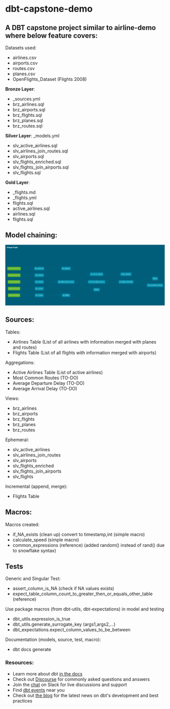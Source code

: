 # dbt-capstone-demo

## A DBT capstone project similar to airline-demo where below feature covers:

Datasets used:
- airlines.csv
- airports.csv
- routes.csv
- planes.csv
- OpenFlights_Dataset (Flights 2008)


**Bronze Layer**:
- _sources.yml
- brz_airlines.sql
- brz_airports.sql
- brz_flights.sql
- brz_planes.sql
- brz_routes.sql


**Silver Layer**:
_models.yml
- slv_active_airlines.sql
- slv_airlines_join_routes.sql
- slv_airports.sql
- slv_flights_enriched.sql
- slv_flights_join_airports.sql
- slv_flights.sql


**Gold Layer**:
- _flights.md
- _flights.yml
- flights.sql
- active_airlines.sql
- airlines.sql
- flights.sql


## Model chaining:
![Alt text](image.png)

## Sources:

Tables:

- Airlines Table (List of all airlines with information merged with planes and routes)
- Flights Table (List of all flights with information merged with airports) 

Aggregations:
- Active Airlines Table (List of active airlines)
- Most Common Routes (TO-DO)
- Average Departure Delay (TO-DO)
- Average Arrival Delay (TO-DO)

Views:
- brz_airlines
- brz_airports
- brz_flights
- brz_planes
- brz_routes

Ephemeral:
- slv_active_airlines
- slv_airlines_join_routes
- slv_airports
- slv_flights_enriched
- slv_flights_join_airports
- slv_flights

Incremental (append, merge):
- Flights Table


## Macros:
Macros created:

- if_NA_exists (clean up) convert to timestamp,int (simple macro)
- calculate_speed (simple macro)
- common_expressions (reference) (added random() instead of rand() due to snowflake syntax)

## Tests

Generic and Singular Test:
- assert_column_is_NA (check if NA values exists)
- expect_table_column_count_to_greater_then_or_equals_other_table (reference)


Use package macros (from dbt-utils, dbt-expectations) in model and testing

- dbt_utils.expression_is_true
- dbt_utils.generate_surrogate_key (args1,args2,...)
- dbt_expectations.expect_column_values_to_be_between

Documentation (models, source, test, macro):
- dbt docs generate


### Resources:
- Learn more about dbt [in the docs](https://docs.getdbt.com/docs/introduction)
- Check out [Discourse](https://discourse.getdbt.com/) for commonly asked questions and answers
- Join the [chat](https://community.getdbt.com/) on Slack for live discussions and support
- Find [dbt events](https://events.getdbt.com) near you
- Check out [the blog](https://blog.getdbt.com/) for the latest news on dbt's development and best practices
